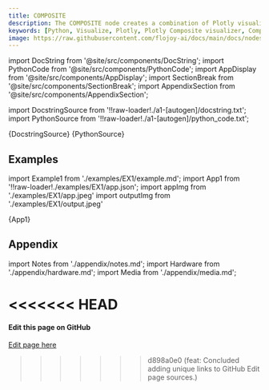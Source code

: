 ```yaml
---
title: COMPOSITE
description: The COMPOSITE node creates a combination of Plotly visualizations for a given input data container.
keywords: [Python, Visualize, Plotly, Plotly Composite visualizer, Composite data visualization, Data fusion using Plotly, Composite plot examples, Flojoy Plotly nodes, Multi-dimensional data visualization, Python composite data representation, Visualizing complex data, Plotly for composite insights, Interactive composite visualization]
image: https://raw.githubusercontent.com/flojoy-ai/docs/main/docs/nodes/VISUALIZERS/PLOTLY/COMPOSITE/examples/EX1/output.jpeg
---
```


[//]: # (Custom component imports)

import DocString from '@site/src/components/DocString';
import PythonCode from '@site/src/components/PythonCode';
import AppDisplay from '@site/src/components/AppDisplay';
import SectionBreak from '@site/src/components/SectionBreak';
import AppendixSection from '@site/src/components/AppendixSection';

[//]: # (Docstring)

import DocstringSource from '!!raw-loader!./a1-[autogen]/docstring.txt';
import PythonSource from '!!raw-loader!./a1-[autogen]/python_code.txt';

<DocString>{DocstringSource}</DocString>
<PythonCode GLink='VISUALIZERS/PLOTLY/COMPOSITE/COMPOSITE.py'>{PythonSource}</PythonCode>

<SectionBreak />

[//]: # (Examples)

## Examples

import Example1 from './examples/EX1/example.md';
import App1 from '!!raw-loader!./examples/EX1/app.json';
import appImg from './examples/EX1/app.jpeg'
import outputImg from './examples/EX1/output.jpeg'

<AppDisplay 
    nodeLabel='COMPOSITE'
    appImg={appImg}
    outputImg={outputImg}
    >
    {App1}
</AppDisplay>

<Example1 />

<SectionBreak />

[//]: # (Appendix)

## Appendix

import Notes from './appendix/notes.md';
import Hardware from './appendix/hardware.md';
import Media from './appendix/media.md';

<<<<<<< HEAD
<AppendixSection index={0} folderPath='nodes/VISUALIZERS/PLOTLY/COMPOSITE/appendix/'><Notes /></AppendixSection>
<AppendixSection index={1} folderPath='nodes/VISUALIZERS/PLOTLY/COMPOSITE/appendix/'><Hardware /></AppendixSection>
<AppendixSection index={2} folderPath='nodes/VISUALIZERS/PLOTLY/COMPOSITE/appendix/'><Media /></AppendixSection>
=======
<AppendixSection index={0} folderPath='nodes/VISUALIZERS/PLOTLY/COMPOSITE/appendix/'><Notes /></AppendixSection>
<AppendixSection index={1} folderPath='nodes/VISUALIZERS/PLOTLY/COMPOSITE/appendix/'><Hardware /></AppendixSection>
<AppendixSection index={2} folderPath='nodes/VISUALIZERS/PLOTLY/COMPOSITE/appendix/'><Media /></AppendixSection>

<SectionBreak />

[//]: # (Edit page on GitHub)

#### Edit this page on GitHub

[Edit page here](https://github.com/flojoy-ai/docs/tree/main/docs/nodes/VISUALIZERS/PLOTLY/COMPOSITE)
>>>>>>> d898a0e0 (feat: Concluded adding unique links to GitHub Edit page sources.)
